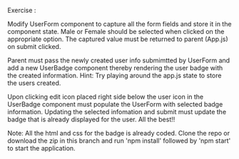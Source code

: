 
 Exercise : 
 
 Modify UserForm component to capture all the form fields and store it in the component state.
 Male or Female should be selected when clicked on the appropriate option.
 The captured value must be returned to parent (App.js) on submit clicked.

 Parent must pass the newly created user info submimtted by UserForm and add a new UserBadge component thereby rendering the user badge with the created information.
 Hint: Try playing around the app.js state to store the users created.

 Upon clicking edit icon placed right side below the user icon in the UserBadge component must populate the UserForm with selected badge information.
 Updating the selected infomation and submit must update the badge that is already displayed for the user.
 All the best!!

 Note: All the html and css for the badge is already coded. Clone the repo or download the zip in this branch and run 'npm install' followed by 'npm start' to start the application.


